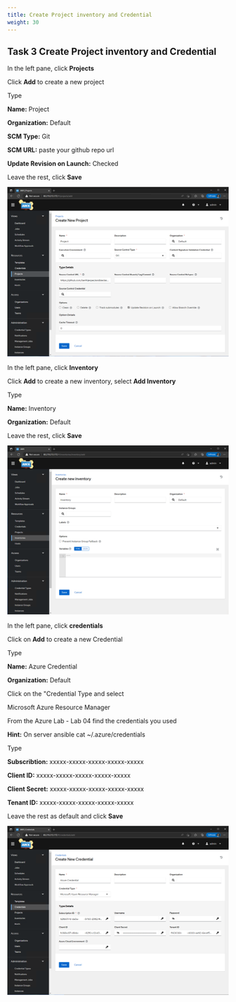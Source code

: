 ```yaml
---
title: Create Project inventory and Credential
weight: 30
---
```


## Task 3 Create Project inventory and Credential

In the left pane, click __Projects__

Click __Add__ to create a new project

Type

__Name:__ Project

__Organization:__ Default

__SCM Type:__ Git

__SCM URL:__ paste your github repo url

__Update Revision on Launch:__ Checked

Leave the rest, click __Save__

![Alt text](images/02_ansible_tower_create_project.png?raw=true "Create a project")

In the left pane, click __Inventory__

Click __Add__ to create a new inventory, select __Add Inventory__

Type

__Name:__ Inventory

__Organization:__ Default

Leave the rest, click __Save__

![Alt text](images/03_ansible_tower_create_inventory.png?raw=true "Create an inventory")

In the left pane, click __credentials__

Click on __Add__ to create a new Credential

Type

__Name:__ Azure Credential

__Organization:__ Default

Click on the "Credential Type and select

Microsoft Azure Resource Manager

From the Azure Lab - Lab 04 find the credentials you used

__Hint:__ On server ansible cat ~/.azure/credentials

Type

__Subscribtion:__ xxxxx-xxxxx-xxxxx-xxxxx-xxxxx

__Client ID:__ xxxxx-xxxxx-xxxxx-xxxxx-xxxxx

__Client Secret:__ xxxxx-xxxxx-xxxxx-xxxxx-xxxxx

__Tenant ID:__ xxxxx-xxxxx-xxxxx-xxxxx-xxxxx

Leave the rest as default and click __Save__

![Alt text](images/05_ansible_tower_create_credential_filled.png?raw=true "Create credential")
